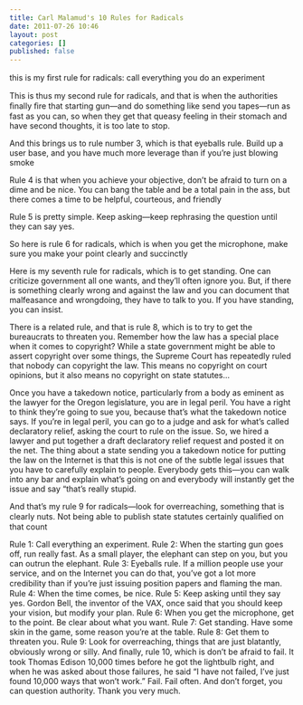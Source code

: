 ```yaml
---
title: Carl Malamud's 10 Rules for Radicals
date: 2011-07-26 10:46
layout: post
categories: []
published: false
---
```

this is my ﬁrst rule for radicals: call everything you do 
an experiment

This is thus my second rule for radicals, and that is 
when the authorities ﬁnally ﬁre that starting gun—and do 
something like send you tapes—run as fast as you can, so 
when they get that queasy feeling in their stomach and 
have second thoughts, it is too late to stop.


And this brings us to rule number 3, which is that 
eyeballs rule. Build up a user base, and you have much 
more leverage than if you’re just blowing smoke


Rule 4 is that when you achieve your objective, don’t be 
afraid to turn on a dime and be nice. You can bang the 
table and be a total pain in the ass, but there comes a time 
to be helpful, courteous, and friendly

Rule 5 is pretty simple. Keep asking—keep rephrasing 
the question until they can say yes.

 So here is rule 6 for radicals, which is 
when you get the microphone, make sure you make your 
point clearly and succinctly

Here is my seventh rule for radicals, which is to get 
standing. One can criticize government all one wants, and 
they’ll often ignore you. But, if there is something clearly 
wrong and against the law and you can document that 
malfeasance and wrongdoing, they have to talk to you. If 
you have standing, you can insist.

There is a related rule, and that is rule 8, which is to try to 
get the bureaucrats to threaten you. Remember how the 
law has a special place when it comes to copyright? While 
a state government might be able to assert copyright over 
some things, the Supreme Court has repeatedly ruled that 
nobody can copyright the law. This means no copyright on 
court opinions, but it also means no copyright on state 
statutes...

Once you have a takedown notice, particularly from a 
body as eminent as the lawyer for the Oregon legislature, 
you are in legal peril. You have a right to think they’re 
going to sue you, because that’s what the takedown notice 
says.
If you’re in legal peril, you can go to a judge and ask for 
what’s called declaratory relief, asking the court to rule on 
the issue. So, we hired a lawyer and put together a draft 
declaratory relief request and posted it on the net.
The thing about a state sending you a takedown notice 
for putting the law on the Internet is that this is not one of 
the subtle legal issues that you have to carefully explain to 
people. Everybody gets this—you can walk into any bar 
and explain what’s going on and everybody will instantly 
get the issue and say “that’s really stupid.


And that’s my rule 9 for radicals—look for overreaching, something that is clearly nuts. Not being able to 
publish state statutes certainly qualiﬁed on that count


Rule 1: Call everything an experiment.
Rule 2: When the starting gun goes off, run really fast. 
As a small player, the elephant can step on you, but you 
can outrun the elephant.
Rule 3: Eyeballs rule. If a million people use your 
service, and on the Internet you can do that, you’ve got a 
lot more credibility than if you’re just issuing position 
papers and ﬂaming the man.
Rule 4: When the time comes, be nice.
Rule 5: Keep asking until they say yes. Gordon Bell, the 
inventor of the VAX, once said that you should keep your 
vision, but modify your plan.
Rule 6: When you get the microphone, get to the point. 
Be clear about what you want.
Rule 7: Get standing. Have some skin in the game, some 
reason you’re at the table.
Rule 8: Get them to threaten you.
Rule 9: Look for overreaching, things that are just 
blatantly, obviously wrong or silly.
And ﬁnally, rule 10, which is don’t be afraid to fail. It 
took Thomas Edison 10,000 times before he got the lightbulb right, and when he was asked about those 
failures, he said “I have not failed, I’ve just found 10,000 
ways that won’t work.”
Fail. Fail often. And don’t forget, you can question 
authority.
Thank you very much.